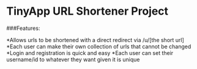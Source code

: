 # TinyApp URL Shortener Project

###Features:

*Allows urls to be shortened with a direct redirect via /u/[the short url]
*Each user can make their own collection of urls that cannot be changed
*Login and registration is quick and easy
*Each user can set their username/id to whatever they want given it is unique